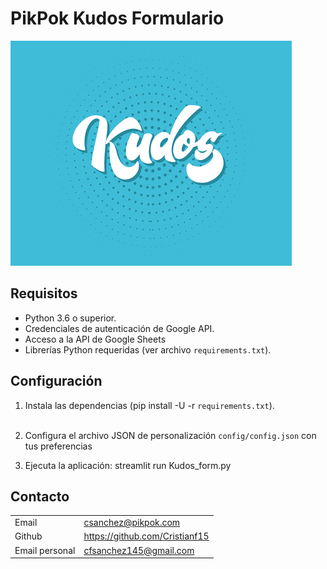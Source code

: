 # PikPok Kudos Formulario

![Logo de la Aplicación](img/kudos_logo.jpg)

## Requisitos

- Python 3.6 o superior.
- Credenciales de autenticación de Google API.
- Acceso a la API de Google Sheets
- Librerías Python requeridas (ver archivo `requirements.txt`).

## Configuración

1. Instala las dependencias (pip install -U -r `requirements.txt`).
    <br><br>

2. Configura el archivo JSON de personalización `config/config.json` con tus preferencias

3. Ejecuta la aplicación:
    streamlit run Kudos_form.py


## Contacto

|  |  |
|----------------|---------------------------------|
| Email          | csanchez@pikpok.com             |
| Github         | https://github.com/Cristianf15  |
| Email personal | cfsanchez145@gmail.com          |